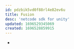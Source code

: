 ```yaml
---
id: pdzbik5vd0f88rl4e82ev6u
title: Fusion
desc: 'netcode sdk for unity'
updated: 1696529345069
created: 1696528859915
---
```


- 